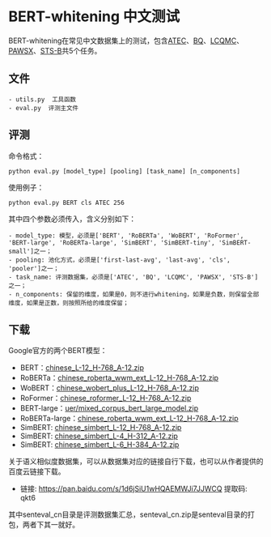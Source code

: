 # BERT-whitening 中文测试

BERT-whitening在常见中文数据集上的测试，包含[ATEC](https://github.com/flyingwaters/NLP_Datasets/tree/master/ATEC)、[BQ](http://icrc.hitsz.edu.cn/info/1037/1162.htm)、[LCQMC](http://icrc.hitsz.edu.cn/Article/show/171.html)、[PAWSX](https://arxiv.org/abs/1908.11828)、[STS-B](https://github.com/pluto-junzeng/CNSD)共5个任务。

## 文件

```
- utils.py  工具函数
- eval.py  评测主文件
```

## 评测

命令格式：
```
python eval.py [model_type] [pooling] [task_name] [n_components]
```

使用例子：
```
python eval.py BERT cls ATEC 256
```

其中四个参数必须传入，含义分别如下：
```
- model_type: 模型，必须是['BERT', 'RoBERTa', 'WoBERT', 'RoFormer', 'BERT-large', 'RoBERTa-large', 'SimBERT', 'SimBERT-tiny', 'SimBERT-small']之一；
- pooling: 池化方式，必须是['first-last-avg', 'last-avg', 'cls', 'pooler']之一；
- task_name: 评测数据集，必须是['ATEC', 'BQ', 'LCQMC', 'PAWSX', 'STS-B']之一；
- n_components: 保留的维度，如果是0，则不进行whitening，如果是负数，则保留全部维度，如果是正数，则按照所给的维度保留；
```

## 下载

Google官方的两个BERT模型：
- BERT：[chinese_L-12_H-768_A-12.zip](https://storage.googleapis.com/bert_models/2018_11_03/chinese_L-12_H-768_A-12.zip)
- RoBERTa：[chinese_roberta_wwm_ext_L-12_H-768_A-12.zip](https://github.com/ymcui/Chinese-BERT-wwm)
- WoBERT：[chinese_wobert_plus_L-12_H-768_A-12.zip](https://github.com/ZhuiyiTechnology/WoBERT)
- RoFormer：[chinese_roformer_L-12_H-768_A-12.zip](https://github.com/ZhuiyiTechnology/roformer)
- BERT-large：[uer/mixed_corpus_bert_large_model.zip](https://github.com/dbiir/UER-py)
- RoBERTa-large：[chinese_roberta_wwm_ext_L-12_H-768_A-12.zip](https://github.com/ymcui/Chinese-BERT-wwm)
- SimBERT: [chinese_simbert_L-12_H-768_A-12.zip](https://github.com/ZhuiyiTechnology/simbert)
- SimBERT: [chinese_simbert_L-4_H-312_A-12.zip](https://github.com/ZhuiyiTechnology/simbert)
- SimBERT: [chinese_simbert_L-6_H-384_A-12.zip](https://github.com/ZhuiyiTechnology/simbert)

关于语义相似度数据集，可以从数据集对应的链接自行下载，也可以从作者提供的百度云链接下载。
- 链接: https://pan.baidu.com/s/1d6jSiU1wHQAEMWJi7JJWCQ 提取码: qkt6

其中senteval_cn目录是评测数据集汇总，senteval_cn.zip是senteval目录的打包，两者下其一就好。
